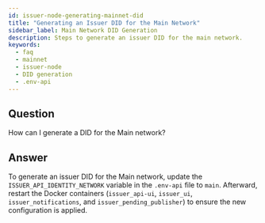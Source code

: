 ```yaml
---
id: issuer-node-generating-mainnet-did
title: "Generating an Issuer DID for the Main Network"
sidebar_label: Main Network DID Generation
description: Steps to generate an issuer DID for the main network.
keywords:
  - faq
  - mainnet
  - issuer-node
  - DID generation
  - .env-api
---
```


## Question

How can I generate a DID for the Main network?

## Answer

To generate an issuer DID for the Main network, update the `ISSUER_API_IDENTITY_NETWORK` variable in the `.env-api` file to `main`. Afterward, restart the Docker containers (`issuer_api-ui`, `issuer_ui`, `issuer_notifications`, and `issuer_pending_publisher`) to ensure the new configuration is applied.
